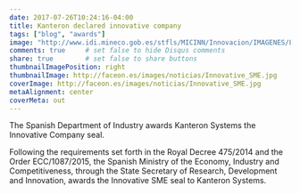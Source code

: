 ```yaml
---
date: 2017-07-26T10:24:16-04:00
title: Kanteron declared innovative company
tags: ["blog", "awards"]
image: "http://www.idi.mineco.gob.es/stfls/MICINN/Innovacion/IMAGENES/LogoPymeInnovadora.png"
comments: true     # set false to hide Disqus comments
share: true        # set false to share buttons
thumbnailImagePosition: right
thumbnailImage: http://faceon.es/images/noticias/Innovative_SME.jpg
coverImage: http://faceon.es/images/noticias/Innovative_SME.jpg
metaAlignment: center
coverMeta: out
---
```


The Spanish Department of Industry awards Kanteron Systems the Innovative Company seal.  

<!--more-->

Following the requirements set forth in the Royal Decree 475/2014 and the Order ECC/1087/2015, the Spanish Ministry of the Economy, Industry and Competitiveness, through the State Secretary of Research, Development and Innovation, awards the Innovative SME seal to Kanteron Systems.